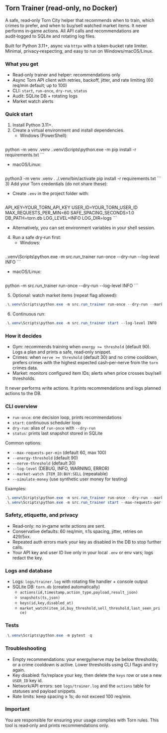 ## Torn Trainer (read‑only, no Docker)

A safe, read‑only Torn City helper that recommends when to train, which crimes to prefer, and when to buy/sell watched market items. It never performs in‑game actions. All API calls and recommendations are audit‑logged to SQLite and rotating log files.

Built for Python 3.11+, async via `httpx` with a token‑bucket rate limiter. Minimal, privacy‑respecting, and easy to run on Windows/macOS/Linux.

### What you get
- Read‑only trainer and helper: recommendations only
- Async Torn API client with retries, backoff, jitter, and rate limiting (60 req/min default; up to 100)
- CLI: `start`, `run-once`, `dry-run`, `status`
- Audit: SQLite DB + rotating logs
- Market watch alerts

### Quick start
1) Install Python 3.11+.
2) Create a virtual environment and install dependencies.
   - Windows (PowerShell):
     ```powershell
python -m venv .venv
.\.venv\Scripts\python.exe -m pip install -r requirements.txt
     ```
   - macOS/Linux:
     ```bash
python3 -m venv .venv
. ./.venv/bin/activate
pip install -r requirements.txt
     ```
3) Add your Torn credentials (do not share these):
   - Create `.env` in the project folder with:
     ```
API_KEY=YOUR_TORN_API_KEY
USER_ID=YOUR_TORN_USER_ID
MAX_REQUESTS_PER_MIN=60
SAFE_SPACING_SECONDS=1.0
DB_PATH=torn.db
LOG_LEVEL=INFO
LOG_DIR=logs
     ```
   - Alternatively, you can set environment variables in your shell session.

4) Run a safe dry‑run first:
   - Windows:
     ```powershell
.\.venv\Scripts\python.exe -m src.run_trainer run-once --dry-run --log-level INFO
     ```
   - macOS/Linux:
     ```bash
python -m src.run_trainer run-once --dry-run --log-level INFO
     ```

5) Optional: watch market items (repeat flag allowed):
```powershell
.\.venv\Scripts\python.exe -m src.run_trainer run-once --dry-run --market-watch 108:35000:50000 --log-level INFO
```

6) Continuous run:
```powershell
.\.venv\Scripts\python.exe -m src.run_trainer start --log-level INFO
```

### How it decides
- Gym: recommends training when `energy >= threshold` (default 90). Logs a plan and prints a safe, read‑only snippet.
- Crimes: when `nerve >= threshold` (default 30) and no crime cooldown, prefers crimes with the highest expected cash‑per‑nerve from the `torn` crimes data.
- Market: monitors configured item IDs; alerts when price crosses buy/sell thresholds.

It never performs write actions. It prints recommendations and logs planned actions to the DB.

### CLI overview
- `run-once`: one decision loop, prints recommendations
- `start`: continuous scheduler loop
- `dry-run`: alias of `run-once` with `--dry-run`
- `status`: prints last snapshot stored in SQLite

Common options:
- `--max-requests-per-min` (default 60, max 100)
- `--energy-threshold` (default 90)
- `--nerve-threshold` (default 30)
- `--log-level` (DEBUG, INFO, WARNING, ERROR)
- `--market-watch ITEM_ID:BUY:SELL` (repeatable)
- `--simulate-money` (use synthetic user money for testing)

Examples:
```powershell
.\.venv\Scripts\python.exe -m src.run_trainer run-once --dry-run --market-watch 108:35000:50000 --market-watch 17:8000:12000
.\.venv\Scripts\python.exe -m src.run_trainer start --max-requests-per-min 80 --energy-threshold 95 --nerve-threshold 35
```

### Safety, etiquette, and privacy
- Read‑only: no in‑game write actions are sent.
- Conservative defaults: 60 req/min, ≥1s spacing, jitter, retries on 429/5xx.
- Repeated auth errors mark your key as disabled in the DB to stop further calls.
- Your API key and user ID live only in your local `.env` or env vars; logs redact the key.

### Logs and database
- Logs: `logs/trainer.log` with rotating file handler + console output
- SQLite DB: `torn.db` (created automatically)
  - `actions(id,timestamp,action_type,payload,result_json)`
  - `snapshots(ts,json)`
  - `keys(id,key,disabled_at)`
  - `market_watch(item_id,buy_threshold,sell_threshold,last_seen_price)`

### Tests
```powershell
.\.venv\Scripts\python.exe -m pytest -q
```

### Troubleshooting
- Empty recommendations: your energy/nerve may be below thresholds, or a crime cooldown is active. Lower thresholds using CLI flags and try again.
- Key disabled: fix/replace your key, then delete the `keys` row or use a new `USER_ID` key id.
- Network/API errors: see `logs/trainer.log` and the `actions` table for statuses and payload snippets.
- Rate limits: keep spacing ≥ 1s; do not exceed 100 req/min.

### Important
You are responsible for ensuring your usage complies with Torn rules. This tool is read‑only and prints recommendations only.

